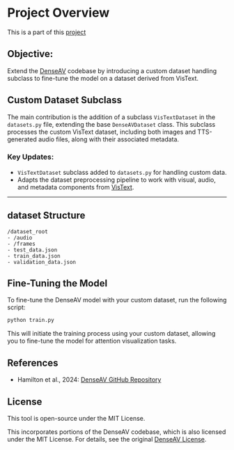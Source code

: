 # Project Overview

This is a part of this [project]()

## Objective: 
Extend the [DenseAV](https://github.com/mhamilton723/DenseAV) codebase by introducing a custom dataset handling subclass to fine-tune the model on a dataset derived from VisText.


## Custom Dataset Subclass
The main contribution is the addition of a subclass `VisTextDataset` in the `datasets.py` file, extending the base `DenseAVDataset` class. This subclass processes the custom VisText dataset, including both images and TTS-generated audio files, along with their associated metadata.

### Key Updates:
- `VisTextDataset` subclass added to `datasets.py` for handling custom data.
- Adapts the dataset preprocessing pipeline to work with visual, audio, and metadata components from [VisText](https://vis.csail.mit.edu/vistext/).

---

## dataset Structure
```
/dataset_root
- /audio
- /frames
- test_data.json
- train_data.json
- validation_data.json
```


## Fine-Tuning the Model
To fine-tune the DenseAV model with your custom dataset, run the following script:

```bash
python train.py
```

This will initiate the training process using your custom dataset, allowing you to fine-tune the model for attention visualization tasks.

## References

- Hamilton et al., 2024: [DenseAV GitHub Repository](https://github.com/mhamilton723/DenseAV)

## License

This tool is open-source under the MIT License.

This incorporates portions of the DenseAV codebase, which is also licensed under the MIT License. For details, see the original [DenseAV License](https://github.com/mhamilton723/DenseAV/blob/main/LICENSE).
